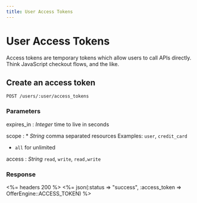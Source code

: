 ```yaml
---
title: User Access Tokens
---
```


# User Access Tokens

Access tokens are temporary tokens which allow users to call APIs directly. Think JavaScript checkout flows, and the like.


## Create an access token

    POST /users/:user/access_tokens


### Parameters

expires_in
: _Integer_ time to live in seconds

scope
: * _String_ comma separated resources Examples: `user`, `credit_card`
  * `all` for unlimited

access
: _String_ `read`, `write`, `read,write`


### Response

<%= headers 200 %>
<%= json(:status => "success", :access_token => OfferEngine::ACCESS_TOKEN) %>